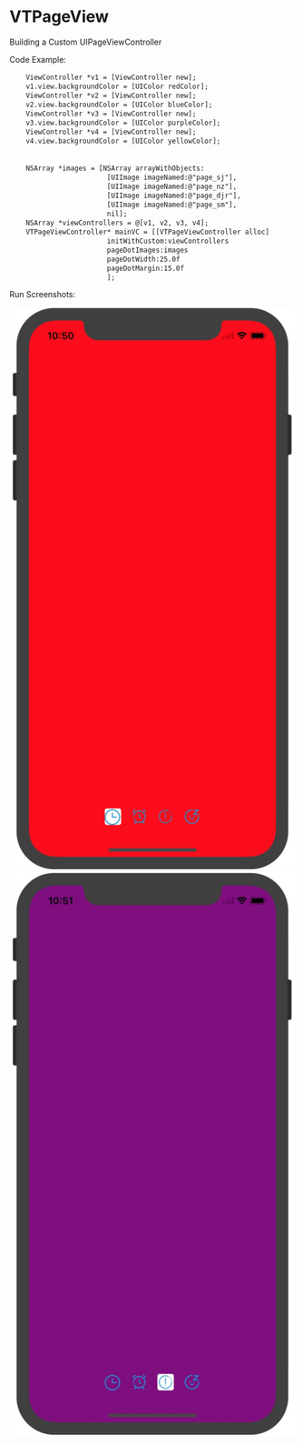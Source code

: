 # VTPageView
Building a Custom UIPageViewController

Code Example:

        ViewController *v1 = [ViewController new];
        v1.view.backgroundColor = [UIColor redColor];
        ViewController *v2 = [ViewController new];
        v2.view.backgroundColor = [UIColor blueColor];
        ViewController *v3 = [ViewController new];
        v3.view.backgroundColor = [UIColor purpleColor];
        ViewController *v4 = [ViewController new];
        v4.view.backgroundColor = [UIColor yellowColor];


        NSArray *images = [NSArray arrayWithObjects:
                            [UIImage imageNamed:@"page_sj"],
                            [UIImage imageNamed:@"page_nz"],
                            [UIImage imageNamed:@"page_djr"],
                            [UIImage imageNamed:@"page_sm"],
                            nil];
        NSArray *viewControllers = @[v1, v2, v3, v4];
        VTPageViewController* mainVC = [[VTPageViewController alloc]
                            initWithCustom:viewControllers
                            pageDotImages:images
                            pageDotWidth:25.0f
                            pageDotMargin:15.0f
                            ];

Run Screenshots:

![image](https://github.com/bigvaliant/VTPageView/blob/master/image1.png)
![image](https://github.com/bigvaliant/VTPageView/blob/master/image2.png)
